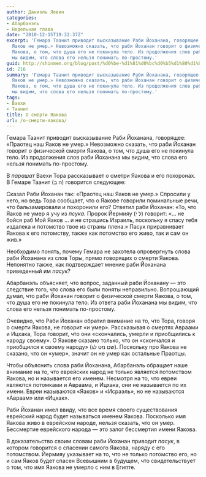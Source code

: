 ```yaml
---
author: Даниэль Левин
categories:
- Абарбанэль
- Недельная глава
date: "2010-12-15T19:32:37Z"
excerpt: 'Гемара Таанит приводит высказывание Раби Йоханана, говорящее: «Праотец наш
  Яаков не умер.» Невозможно сказать, что раби Йоханан говорит о физической смерти
  Яакова, о том, что душа его не покинула тело. Из продолжения слов раби Йоханана
  мы видим, что слова его нельзя понимать по-простому.'
guid: http://shinmem.org/blog/post/%d0%be-%d1%81%d0%bc%d0%b5%d1%80%d1%82%d0%b8-%d1%8f%d0%b0%d0%ba%d0%be%d0%b2%d0%b0
id: 216
summary: 'Гемара Таанит приводит высказывание Раби Йоханана, говорящее: «Праотец наш
  Яаков не умер.» Невозможно сказать, что раби Йоханан говорит о физической смерти
  Яакова, о том, что душа его не покинула тело. Из продолжения слов раби Йоханана
  мы видим, что слова его нельзя понимать по-простому.'
tags:
- Ваехи
- Таанит
title: О смерти Яакова
url: /о-смерти-яакова/
---
```

Гемара Таанит приводит высказывание Раби Йоханана, говорящее: «Праотец наш Яаков не умер.» Невозможно сказать, что раби Йоханан говорит о физической смерти Яакова, о том, что душа его не покинула тело. Из продолжения слов раби Йоханана мы видим, что слова его нельзя понимать по-простому.<!--more-->

В _парашат_ Ваехи Тора рассказывает о сметри Яакова и его похоронах. В Гемаре Таанит (ה ב) говорится следующее: 

Сказал Раби Йоханан так: «Праотец наш Яаков не умер.» Спросили у него, но ведь Тора сообщает, что о Яакове говорили поминальные речи, что бальзамировали и похоронили его? Ответил раби Йоханан: «То, что Яаков не умер я учу из _псука_. Пророк Йермияу (ל י) говорит: «&#8230; не бойся раб Мой Яаков &#8230; и не страшись Израиль, поскольку я спасу тебя издалека и потомство твое из страны плена.» Пасук приравнивает Яакова к его потомству, также как потомство его живо, так и сам он жив.» 

Необходимо понять, почему Гемара не захотела опровергнуть слова раби Йоханана из слов Торы, прямо говорящих о смерти Яакова. Непонятно также, как подтверждает мнение раби Йоханана приведенный им _пасук_? 

Абарбанэль объясняет, что вопрос, заданный раби Йоханану — это следствие того, что слова его были поняты неправильно. Вопрошающий думал, что раби Йоханан говорит о физической смерти Яакова, о том, что душа его не покинула тело. Из ответа раби Йоханана мы видим, что слова его нельзя понимать по-простому. 

Очевидно, что Раби Йоханан обратил внимание на то, что Тора, говоря о смерти Яакова, не говорит «и умер». Рассказывая о смертях Авраами и Ицхака, Тора говорит, что они «скончались, умерли и приобщились к народу своему». О Яакове сказано только, что он «скончался и приобщился к своему народу» (שם מט לג). Поскольку про Яакова не сказано, что он «умер», значит он не умер как остальные Праотцы. 

Чтобы объяснить слова раби Йоханана, Абарбанэль обращает наше внимание на то, что еврейских народ не только является потомством Яакова, но и называется его именем. Несмотря на то, что евреи являются потомками и Авраама, и Ицхака, они не называется по их имени. Евреи называются «Яаков» и «Исраэль», но не называются «Авраам» или «Ицхак». 

Раби Йоханан имел ввиду, что все время своего существования еврейский народ будет называться именем Яакова. Посколько имя Яакова живо в еврейском народе, нельзя сказать, что он умер. Бессмертие еврейского народа — это залог бессмертия имени Яакова. 

В доказательство своим словам раби Йоханан приводит _пасук_, в котором говорится о спасении самого Яакова, наряду с его потомством. Йермияу указывает на то, что не только потомство его, но и сам Яаков будет спасен Всевышним в будущем, что свидетельствует о том, что имя Яакова не умерло с ним в Египте.